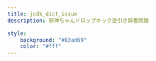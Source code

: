 ```yaml
---
title: jcdk_dict_issue
description: 邪神ちゃんドロップキック逆引き辞書問題

style:
    background: "#83ad69"
    color: "#fff"
---
```

